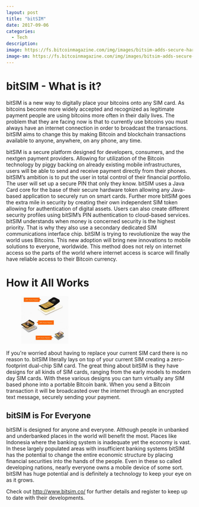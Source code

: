 ```yaml
---
layout: post
title: "bitSIM"
date: 2017-09-06
categories:
  - Tech
description: 
image: https://fs.bitcoinmagazine.com/img/images/bitsim-adds-secure-hardware-wallet-phone.width-800.jpg
image-sm: https://fs.bitcoinmagazine.com/img/images/bitsim-adds-secure-hardware-wallet-phone.width-800.jpg
---
```


# bitSIM -  What is it?

bitSIM is a new way to digitally place your bitcoins onto any SIM card. As bitcoins become more widely accepted and recognized as legitimate payment people are using bitcoins more often in their daily lives. The problem that they are facing now is that to currently use bitcoins you must always have an internet connection in order to broadcast the transactions. bitSIM aims to change this by making Bitcoin and blockchain transactions available to anyone, anywhere, on any phone, any time.

bitSIM is a secure platform designed for developers, consumers, and the nextgen payment providers. Allowing for utilization of the Bitcoin technology by piggy backing on already existing mobile infrastructures, users will be able to send and receive payment directly from their phones. bitSIM’s ambition is to put the user in total control of their financial portfolio. The user will set up a secure PIN that only they know. bitSIM uses a Java Card core for the base of their secure hardware token allowing any Java-based application to securely run on smart cards.  Further more bitSIM goes the extra mile in security by creating their own independent SIM token allowing for authentication of digital assets. Users can also create different security profiles using bitSIM’s PIN authentication to cloud-based services. bitSIM understands when money is concerned security is the highest priority. That is why they also use a secondary dedicated SIM communications interface chip. bitSIM is trying to revolutionize the way the world uses Bitcoins. This new adoption will bring new innovations to mobile solutions to everyone, worldwide. This method does not rely on internet access so the parts of the world where internet access is scarce will finally have reliable access to their Bitcoin currency.

# How it All Works

<figure>
  <img src="/assets/images/bitSimOne.jpg" style="width:128px;height:128px;" />
</figure>

If you're worried about having to replace your current SIM card there is no reason to. bitSIM literally lays on top of your current SIM creating a zero-footprint dual-chip SIM card. The great thing about bitSIM is they have designs for all kinds of SIM cards, ranging from the early models to modern day SIM cards. With these various designs you can turn virtually any SIM based phone into  a portable Bitcoin bank. When you send a Bitcoin transaction it will be broadcasted over the internet through an encrypted text message, securely sending your payment.

## bitSIM is For Everyone

bitSIM is designed for anyone and everyone. Although people in unbanked and underbanked places in the world will benefit the most. Places like Indonesia where the banking system is inadequate yet the economy is vast. In these largely populated areas with insufficient banking systems bitSIM has the potential to change the entire economic structure by placing financial securities into the hands of the people. Even in these so called developing nations, nearly everyone owns a mobile device of some sort. bitSIM has huge potential and is definitely a technology to keep your eye on as it grows.



Check out <a href="http://www.bitsim.co/" >http://www.bitsim.co/ </a> for further details and register to keep up to date with their developments.




